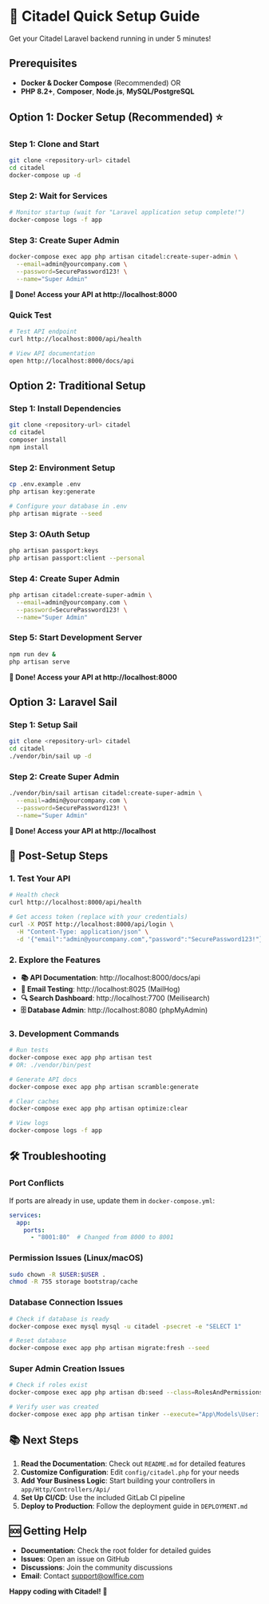 # 🚀 Citadel Quick Setup Guide

Get your Citadel Laravel backend running in under 5 minutes!

## Prerequisites

- **Docker & Docker Compose** (Recommended) OR
- **PHP 8.2+**, **Composer**, **Node.js**, **MySQL/PostgreSQL**

## Option 1: Docker Setup (Recommended) ⭐

### Step 1: Clone and Start
```bash
git clone <repository-url> citadel
cd citadel
docker-compose up -d
```

### Step 2: Wait for Services
```bash
# Monitor startup (wait for "Laravel application setup complete!")
docker-compose logs -f app
```

### Step 3: Create Super Admin
```bash
docker-compose exec app php artisan citadel:create-super-admin \
  --email=admin@yourcompany.com \
  --password=SecurePassword123! \
  --name="Super Admin"
```

**🎉 Done! Access your API at http://localhost:8000**

### Quick Test
```bash
# Test API endpoint
curl http://localhost:8000/api/health

# View API documentation  
open http://localhost:8000/docs/api
```

## Option 2: Traditional Setup

### Step 1: Install Dependencies
```bash
git clone <repository-url> citadel
cd citadel
composer install
npm install
```

### Step 2: Environment Setup
```bash
cp .env.example .env
php artisan key:generate

# Configure your database in .env
php artisan migrate --seed
```

### Step 3: OAuth Setup
```bash
php artisan passport:keys
php artisan passport:client --personal
```

### Step 4: Create Super Admin
```bash
php artisan citadel:create-super-admin \
  --email=admin@yourcompany.com \
  --password=SecurePassword123! \
  --name="Super Admin"
```

### Step 5: Start Development Server
```bash
npm run dev &
php artisan serve
```

**🎉 Done! Access your API at http://localhost:8000**

## Option 3: Laravel Sail

### Step 1: Setup Sail
```bash
git clone <repository-url> citadel
cd citadel
./vendor/bin/sail up -d
```

### Step 2: Create Super Admin
```bash
./vendor/bin/sail artisan citadel:create-super-admin \
  --email=admin@yourcompany.com \
  --password=SecurePassword123! \
  --name="Super Admin"
```

**🎉 Done! Access your API at http://localhost**

## 🔧 Post-Setup Steps

### 1. Test Your API
```bash
# Health check
curl http://localhost:8000/api/health

# Get access token (replace with your credentials)
curl -X POST http://localhost:8000/api/login \
  -H "Content-Type: application/json" \
  -d '{"email":"admin@yourcompany.com","password":"SecurePassword123!"}'
```

### 2. Explore the Features
- **📚 API Documentation**: http://localhost:8000/docs/api
- **📧 Email Testing**: http://localhost:8025 (MailHog)
- **🔍 Search Dashboard**: http://localhost:7700 (Meilisearch)
- **🗄️ Database Admin**: http://localhost:8080 (phpMyAdmin)

### 3. Development Commands
```bash
# Run tests
docker-compose exec app php artisan test
# OR: ./vendor/bin/pest

# Generate API docs
docker-compose exec app php artisan scramble:generate

# Clear caches
docker-compose exec app php artisan optimize:clear

# View logs
docker-compose logs -f app
```

## 🛠️ Troubleshooting

### Port Conflicts
If ports are already in use, update them in `docker-compose.yml`:
```yaml
services:
  app:
    ports:
      - "8001:80"  # Changed from 8000 to 8001
```

### Permission Issues (Linux/macOS)
```bash
sudo chown -R $USER:$USER .
chmod -R 755 storage bootstrap/cache
```

### Database Connection Issues
```bash
# Check if database is ready
docker-compose exec mysql mysql -u citadel -psecret -e "SELECT 1"

# Reset database
docker-compose exec app php artisan migrate:fresh --seed
```

### Super Admin Creation Issues
```bash
# Check if roles exist
docker-compose exec app php artisan db:seed --class=RolesAndPermissionsSeeder

# Verify user was created
docker-compose exec app php artisan tinker --execute="App\Models\User::count()"
```

## 📚 Next Steps

1. **Read the Documentation**: Check out `README.md` for detailed features
2. **Customize Configuration**: Edit `config/citadel.php` for your needs
3. **Add Your Business Logic**: Start building your controllers in `app/Http/Controllers/Api/`
4. **Set Up CI/CD**: Use the included GitLab CI pipeline
5. **Deploy to Production**: Follow the deployment guide in `DEPLOYMENT.md`

## 🆘 Getting Help

- **Documentation**: Check the root folder for detailed guides
- **Issues**: Open an issue on GitHub
- **Discussions**: Join the community discussions
- **Email**: Contact support@owlfice.com

**Happy coding with Citadel! 🏰**
